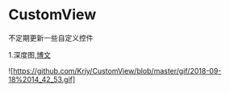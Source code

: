 # CustomView
不定期更新一些自定义控件

1.深度图,[博文](https://blog.csdn.net/hj2drf/article/details/82744822)

![https://github.com/Kriy/CustomView/blob/master/gif/2018-09-18%2014_42_53.gif]
